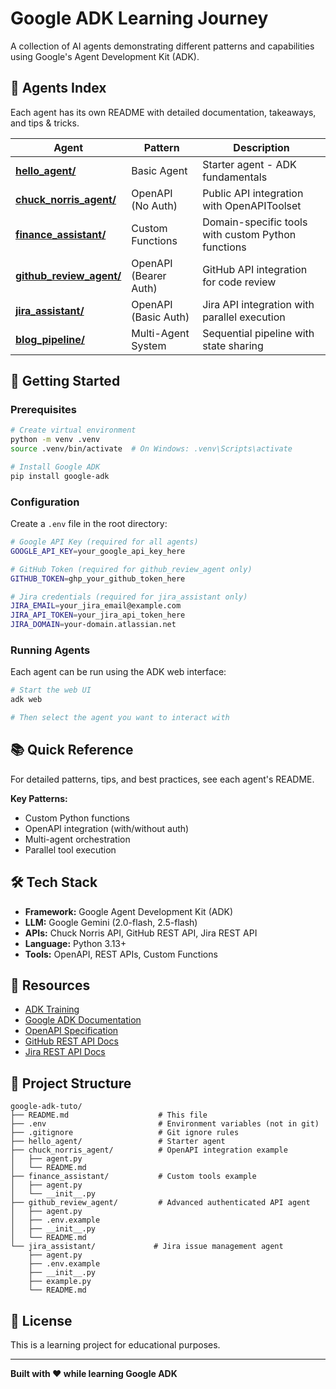 # Google ADK Learning Journey

A collection of AI agents demonstrating different patterns and capabilities using Google's Agent Development Kit (ADK).

## 🤖 Agents Index

Each agent has its own README with detailed documentation, takeaways, and tips & tricks.

| Agent                                            | Pattern               | Description                                        |
| ------------------------------------------------ | --------------------- | -------------------------------------------------- |
| **[hello_agent/](hello_agent/)**                 | Basic Agent           | Starter agent - ADK fundamentals                   |
| **[chuck_norris_agent/](chuck_norris_agent/)**   | OpenAPI (No Auth)     | Public API integration with OpenAPIToolset         |
| **[finance_assistant/](finance_assistant/)**     | Custom Functions      | Domain-specific tools with custom Python functions |
| **[github_review_agent/](github_review_agent/)** | OpenAPI (Bearer Auth) | GitHub API integration for code review             |
| **[jira_assistant/](jira_assistant/)**           | OpenAPI (Basic Auth)  | Jira API integration with parallel execution       |
| **[blog_pipeline/](blog_pipeline/)**             | Multi-Agent System    | Sequential pipeline with state sharing             |

## 🚀 Getting Started

### Prerequisites

```bash
# Create virtual environment
python -m venv .venv
source .venv/bin/activate  # On Windows: .venv\Scripts\activate

# Install Google ADK
pip install google-adk
```

### Configuration

Create a `.env` file in the root directory:

```bash
# Google API Key (required for all agents)
GOOGLE_API_KEY=your_google_api_key_here

# GitHub Token (required for github_review_agent only)
GITHUB_TOKEN=ghp_your_github_token_here

# Jira credentials (required for jira_assistant only)
JIRA_EMAIL=your_jira_email@example.com
JIRA_API_TOKEN=your_jira_api_token_here
JIRA_DOMAIN=your-domain.atlassian.net
```

### Running Agents

Each agent can be run using the ADK web interface:

```bash
# Start the web UI
adk web

# Then select the agent you want to interact with
```

## 📚 Quick Reference

For detailed patterns, tips, and best practices, see each agent's README.

**Key Patterns:**

- Custom Python functions
- OpenAPI integration (with/without auth)
- Multi-agent orchestration
- Parallel tool execution

## 🛠️ Tech Stack

- **Framework:** Google Agent Development Kit (ADK)
- **LLM:** Google Gemini (2.0-flash, 2.5-flash)
- **APIs:** Chuck Norris API, GitHub REST API, Jira REST API
- **Language:** Python 3.13+
- **Tools:** OpenAPI, REST APIs, Custom Functions

## 📖 Resources

- [ADK Training](https://raphaelmansuy.github.io/adk_training/)
- [Google ADK Documentation](https://google.github.io/adk-docs/)
- [OpenAPI Specification](https://swagger.io/specification/)
- [GitHub REST API Docs](https://docs.github.com/en/rest)
- [Jira REST API Docs](https://developer.atlassian.com/cloud/jira/platform/rest/v3/intro/)

## 📁 Project Structure

```
google-adk-tuto/
├── README.md                    # This file
├── .env                         # Environment variables (not in git)
├── .gitignore                   # Git ignore rules
├── hello_agent/                 # Starter agent
├── chuck_norris_agent/          # OpenAPI integration example
│   ├── agent.py
│   └── README.md
├── finance_assistant/           # Custom tools example
│   ├── agent.py
│   └── __init__.py
├── github_review_agent/         # Advanced authenticated API agent
│   ├── agent.py
│   ├── .env.example
│   ├── __init__.py
│   └── README.md
└── jira_assistant/             # Jira issue management agent
    ├── agent.py
    ├── .env.example
    ├── __init__.py
    ├── example.py
    └── README.md
```

## 📝 License

This is a learning project for educational purposes.

---

**Built with ❤️ while learning Google ADK**
